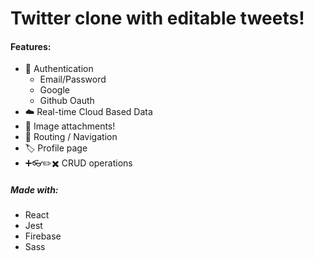 # Twitter clone with editable tweets!

#### Features:
- 🔑 Authentication
  - Email/Password
  - Google
  - Github Oauth
- ☁️ Real-time Cloud Based Data
- 📸 Image attachments!
- 🧭 Routing / Navigation
- 🏷️ Profile page
- ➕👓✏️✖️ CRUD operations
##### Made with:
- React
- Jest
- Firebase
- Sass
